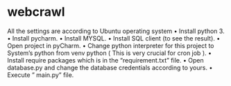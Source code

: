 # webcrawl
All the settings are according to Ubuntu operating system
•	Install python 3.
•	Install pycharm.
•	Install MYSQL.
•	Install SQL client (to see the result).
•	Open project in pyCharm.
•	Change python interpreter for this project to System’s python from venv python ( This is very crucial for cron job ).
•	Install require packages which is in the “requirement.txt” file.
•	Open database.py and change the database credentials according to yours.
•	Execute ” main.py” file.
